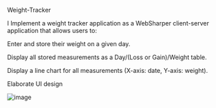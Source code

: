 Weight-Tracker

I Implement a weight tracker application as a WebSharper client-server application that allows users to:

Enter and store their weight on a given day.

Display all stored measurements as a Day/(Loss or Gain)/Weight table.

Display a line chart for all measurements (X-axis: date, Y-axis: weight).

Elaborate UI design

![image](https://user-images.githubusercontent.com/65893401/166164481-1a367abb-adbc-4e3e-bf60-21dc6a214c4a.png)
